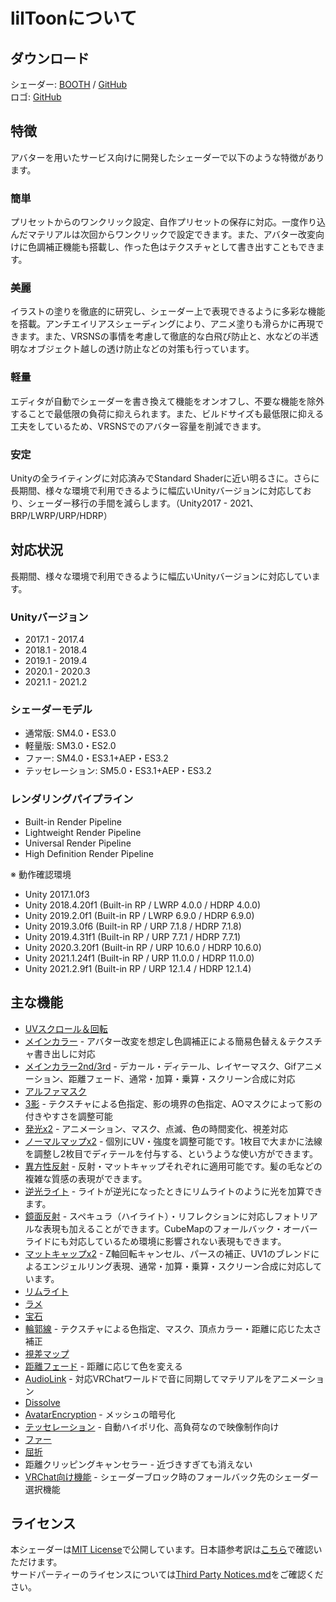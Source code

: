 # lilToonについて

<div class="align-center">

## ダウンロード
シェーダー: [BOOTH](https://lilxyzw.booth.pm/items/3087170) / [GitHub](https://github.com/lilxyzw/lilToon/releases)  
ロゴ: [GitHub](https://github.com/lilxyzw/lilToon/tree/master/logo)

## 特徴
アバターを用いたサービス向けに開発したシェーダーで以下のような特徴があります。

</div>

<div class="flexwrapcontainer">
<div class="flex2">
<h3>簡単</h3>
<p>プリセットからのワンクリック設定、自作プリセットの保存に対応。一度作り込んだマテリアルは次回からワンクリックで設定できます。また、アバター改変向けに色調補正機能も搭載し、作った色はテクスチャとして書き出すこともできます。</p>
</div>

<div class="flex2">
<h3>美麗</h3>
<p>イラストの塗りを徹底的に研究し、シェーダー上で表現できるように多彩な機能を搭載。アンチエイリアスシェーディングにより、アニメ塗りも滑らかに再現できます。また、VRSNSの事情を考慮して徹底的な白飛び防止と、水などの半透明なオブジェクト越しの透け防止などの対策も行っています。</p>
</div>

<div class="flex2">
<h3>軽量</h3>
<p>エディタが自動でシェーダーを書き換えて機能をオンオフし、不要な機能を除外することで最低限の負荷に抑えられます。また、ビルドサイズも最低限に抑える工夫をしているため、VRSNSでのアバター容量を削減できます。</p>
</div>

<div class="flex2">
<h3>安定</h3>
<p>Unityの全ライティングに対応済みでStandard Shaderに近い明るさに。さらに長期間、様々な環境で利用できるように幅広いUnityバージョンに対応しており、シェーダー移行の手間を減らします。（Unity2017 - 2021、BRP/LWRP/URP/HDRP）</p>
</div>
</div>

<div class="bg-black">
<div class="align-center">

## 対応状況
長期間、様々な環境で利用できるように幅広いUnityバージョンに対応しています。

</div>

<div class="flexcontainer">
    <div class="flex3">
        <h3>Unityバージョン</h3>
        <ul>
            <li>2017.1 - 2017.4</li>
            <li>2018.1 - 2018.4</li>
            <li>2019.1 - 2019.4</li>
            <li>2020.1 - 2020.3</li>
            <li>2021.1 - 2021.2</li>
        </ul>
    </div>
    <div class="flex3">
        <h3>シェーダーモデル</h3>
        <ul>
            <li>通常版: SM4.0・ES3.0</li>
            <li>軽量版: SM3.0・ES2.0</li>
            <li>ファー: SM4.0・ES3.1+AEP・ES3.2</li>
            <li>テッセレーション: SM5.0・ES3.1+AEP・ES3.2</li>
        </ul>
    </div>
    <div class="flex3">
        <h3>レンダリングパイプライン</h3>
        <ul>
            <li>Built-in Render Pipeline</li>
            <li>Lightweight Render Pipeline</li>
            <li>Universal Render Pipeline</li>
            <li>High Definition Render Pipeline</li>
        </ul>
    </div>
</div>

<div class="small-container">

※ 動作確認環境
- Unity 2017.1.0f3
- Unity 2018.4.20f1 (Built-in RP / LWRP 4.0.0 / HDRP 4.0.0)
- Unity 2019.2.0f1 (Built-in RP / LWRP 6.9.0 / HDRP 6.9.0)
- Unity 2019.3.0f6 (Built-in RP / URP 7.1.8 / HDRP 7.1.8)
- Unity 2019.4.31f1 (Built-in RP / URP 7.7.1 / HDRP 7.7.1)
- Unity 2020.3.20f1 (Built-in RP / URP 10.6.0 / HDRP 10.6.0)
- Unity 2021.1.24f1 (Built-in RP / URP 11.0.0 / HDRP 11.0.0)
- Unity 2021.2.9f1 (Built-in RP / URP 12.1.4 / HDRP 12.1.4)

</div>
</div>

## 主な機能
- [UVスクロール＆回転](/ja-jp/color?id=uv設定)
- [メインカラー](/ja-jp/color?id=メインカラー-透過) - アバター改変を想定し色調補正による簡易色替え＆テクスチャ書き出しに対応
- [メインカラー2nd/3rd](/ja-jp/color?id=メインカラー2nd・3rd) - デカール・ディテール、レイヤーマスク、Gifアニメーション、距離フェード、通常・加算・乗算・スクリーン合成に対応
- [アルファマスク](/ja-jp/color?id=アルファマスク)
- [3影](/ja-jp/color?id=影設定) - テクスチャによる色指定、影の境界の色指定、AOマスクによって影の付きやすさを調整可能
- [発光x2](/ja-jp/color?id=発光設定) - アニメーション、マスク、点滅、色の時間変化、視差対応
- [ノーマルマップx2](/ja-jp/reflections?id=ノーマルマップ設定) - 個別にUV・強度を調整可能です。1枚目で大まかに法線を調整し2枚目でディテールを付与する、というような使い方ができます。
- [異方性反射](/ja-jp/reflections?id=異方性反射) - 反射・マットキャップそれぞれに適用可能です。髪の毛などの複雑な質感の表現ができます。
- [逆光ライト](/ja-jp/reflections?id=逆光ライト) - ライトが逆光になったときにリムライトのように光を加算できます。
- [鏡面反射](/ja-jp/reflections?id=光沢設定) - スペキュラ（ハイライト）・リフレクションに対応しフォトリアルな表現も加えることができます。CubeMapのフォールバック・オーバーライドにも対応しているため環境に影響されない表現もできます。
- [マットキャップx2](/ja-jp/reflections?id=マットキャップ設定) - Z軸回転キャンセル、パースの補正、UV1のブレンドによるエンジェルリング表現、通常・加算・乗算・スクリーン合成に対応しています。
- [リムライト](/ja-jp/reflections?id=リムライト設定)
- [ラメ](/ja-jp/reflections?id=ラメ設定)
- [宝石](/ja-jp/reflections?id=宝石設定)
- [輪郭線](/ja-jp/advanced?id=輪郭線設定) - テクスチャによる色指定、マスク、頂点カラー・距離に応じた太さ補正
- [視差マップ](/ja-jp/advanced?id=視差マップ)
- [距離フェード](/ja-jp/advanced?id=距離フェード) - 距離に応じて色を変える
- [AudioLink](/ja-jp/advanced?id=audiolink) - 対応VRChatワールドで音に同期してマテリアルをアニメーション
- [Dissolve](/ja-jp/advanced?id=dissolve)
- [AvatarEncryption](/ja-jp/advanced?id=暗号化) - メッシュの暗号化
- [テッセレーション](/ja-jp/advanced?id=テッセレーション) - 自動ハイポリ化、高負荷なので映像制作向け
- [ファー](/ja-jp/advanced?id=ファー設定)
- [屈折](/ja-jp/advanced?id=屈折設定)
- 距離クリッピングキャンセラー - 近づきすぎても消えない
- [VRChat向け機能](/ja-jp/base?id=vrchat) - シェーダーブロック時のフォールバック先のシェーダー選択機能

## ライセンス
本シェーダーは[MIT License](https://github.com/lilxyzw/lilToon/blob/master/Assets/lilToon/LICENSE)で公開しています。日本語参考訳は[こちら](https://licenses.opensource.jp/MIT/MIT.html)で確認いただけます。  
サードパーティーのライセンスについては[Third Party Notices.md](https://github.com/lilxyzw/lilToon/blob/master/Assets/lilToon/Third%20Party%20Notices.md)をご確認ください。
